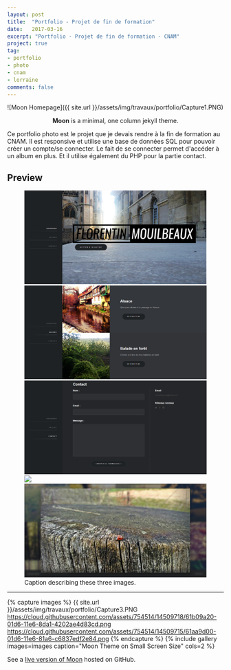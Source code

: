 ```yaml
---
layout: post
title:  "Portfolio - Projet de fin de formation"
date:   2017-03-16
excerpt: "Portfolio - Projet de fin de formation - CNAM"
project: true
tag:
- portfolio
- photo
- cnam
- lorraine
comments: false
---
```


![Moon Homepage]({{ site.url }}/assets/img/travaux/portfolio/Capture1.PNG)    

<center><b>Moon</b> is a minimal, one column jekyll theme.</center>

 Ce portfolio photo est le projet que je devais rendre à la fin de formation au CNAM. Il est responsive et utilise une base de données SQL pour pouvoir créer un compte/se connecter. Le fait de se connecter permet d'accéder à un album en plus. Et il utilise également du PHP pour la partie contact.


## Preview

<figure class="third">
	<img src="/assets/img/travaux/portfolio/Capture1.PNG">
	<img src="/assets/img/travaux/portfolio/Capture2.PNG">
	<img src="/assets/img/travaux/portfolio/Capture3.PNG">
	<img src="/assets/img/travaux/portfolio/Capture4.PNG">
	<img src="/assets/img/travaux/portfolio/Capture5.PNG">
	<figcaption>Caption describing these three images.</figcaption>
</figure>


---

{% capture images %}
{{ site.url }}/assets/img/travaux/portfolio/Capture3.PNG
	https://cloud.githubusercontent.com/assets/754514/14509718/61b09a20-01d6-11e6-8da1-4202ae4d83cd.png
	https://cloud.githubusercontent.com/assets/754514/14509715/61aa9d00-01d6-11e6-81a6-c6837edf2e84.png
{% endcapture %}
{% include gallery images=images caption="Moon Theme on Small Screen Size" cols=2 %}      

See a [live version of Moon](http://taylantatli.github.io/Moon) hosted on GitHub.      
